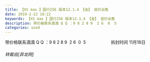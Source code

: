 ```yaml
---
title: 【XS max 】国行256 版本12.1.4 【金】 低价出售
date: 2019-2-22 18:22
keywords: 【XS max 】国行256 版本12.1.4 【金】 低价出售
description: 带价格联系滴滴 Q Q ：9 8 2 8 9  2 6  0  5                     拆封时间 11月18日 
categories: used
---
```

<td class="t_f" id="postmessage_3093613">

带价格联系滴滴 Q Q ：9 8 2 8 9  2 6  0  5                     拆封时间 11月18日 </td>
###### 转载自[菲龙网]